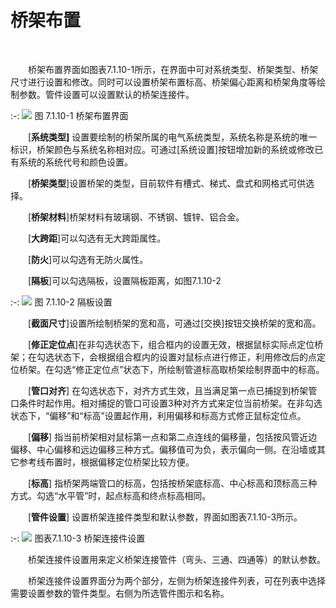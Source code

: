 # 桥架布置
<br/>

&emsp;&emsp;桥架布置界面如图表7.1.10\-1所示，在界面中可对系统类型、桥架类型、桥架尺寸进行设置和修改。同时可以设置桥架布置标高、桥架偏心距离和桥架角度等绘制参数。管件设置可以设置默认的桥架连接件。

:-: ![](images/359.png)
图 7.1.10\-1 桥架布置界面

&emsp;&emsp;[**系统类型\]** 设置要绘制的桥架所属的电气系统类型，系统名称是系统的唯一标识，桥架颜色与系统名称相对应。可通过\[系统设置\]按钮增加新的系统或修改已有系统的系统代号和颜色设置。

&emsp;&emsp;[**桥架类型**\]设置桥架的类型，目前软件有槽式、梯式、盘式和网格式可供选择。

&emsp;&emsp;[**桥架材料**\]桥架材料有玻璃钢、不锈钢、镀锌、铝合金。

&emsp;&emsp;[**大跨距**\]可以勾选有无大跨距属性。

&emsp;&emsp;[**防火**\]可以勾选有无防火属性。

&emsp;&emsp;[**隔板**\]可以勾选隔板，设置隔板距离，如图7.1.10\-2


:-: ![](images/360.png)
图 7.1.10\-2 隔板设置


&emsp;&emsp;[**截面尺寸**\]设置所绘制桥架的宽和高，可通过\[交换\]按钮交换桥架的宽和高。

&emsp;&emsp;[**修正定位点**\]在非勾选状态下，组合框内的设置无效，根据鼠标实际点定位桥架；在勾选状态下，会根据组合框内的设置对鼠标点进行修正，利用修改后的点定位桥架。在勾选“修正定位点”状态下，所绘制管道标高取桥架绘制界面中的标高。

&emsp;&emsp;[**管口对齐**\] 在勾选状态下，对齐方式生效，且当满足第一点已捕捉到桥架管口条件时起作用。相对捕捉的管口可设置3种对齐方式来定位当前桥架。在非勾选状态下，“偏移”和“标高”设置起作用，利用偏移和标高方式修正鼠标定位点。

&emsp;&emsp;[**偏移**\] 指当前桥架相对鼠标第一点和第二点连线的偏移量，包括按风管近边偏移、中心偏移和远边偏移三种方式。偏移值可为负，表示偏向一侧。在沿墙或其它参考线布置时，根据偏移定位桥架比较方便。

&emsp;&emsp;[**标高**\] 指桥架两端管口的标高，包括按桥架底标高、中心标高和顶标高三种方式。勾选“水平管”时，起点标高和终点标高相同。

&emsp;&emsp;[**管件设置**] 设置桥架连接件类型和默认参数，界面如图表7.1.10\-3所示。


:-: ![](images/361.png)
图表7.1.10\-3 桥架连接件设置

&emsp;&emsp;桥架连接件设置用来定义桥架连接管件（弯头、三通、四通等）的默认参数。

&emsp;&emsp;桥架连接件设置界面分为两个部分，左侧为桥架连接件列表，可在列表中选择需要设置参数的管件类型。右侧为所选管件图示和名称。
